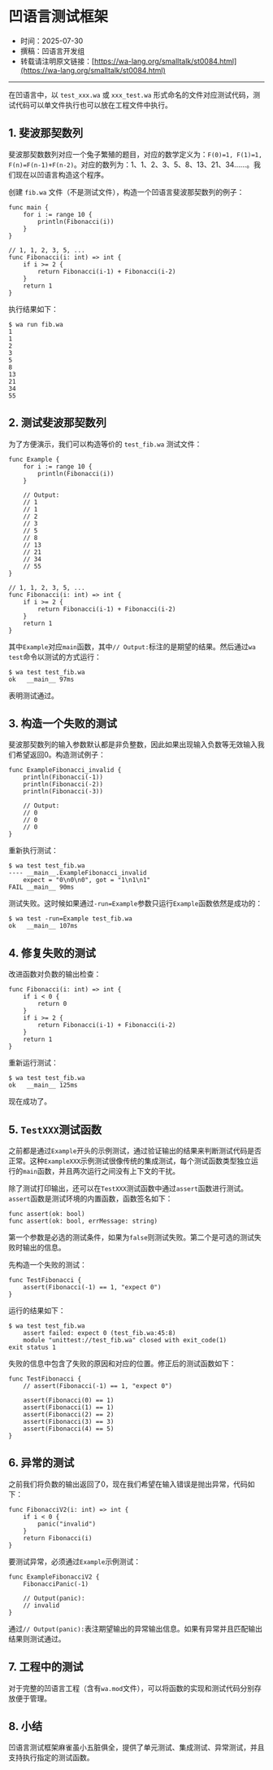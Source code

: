 # 凹语言测试框架

- 时间：2025-07-30
- 撰稿：凹语言开发组
- 转载请注明原文链接：[https://wa-lang.org/smalltalk/st0084.html](https://wa-lang.org/smalltalk/st0084.html)

---

在凹语言中，以 `test_xxx.wa` 或 `xxx_test.wa` 形式命名的文件对应测试代码，测试代码可以单文件执行也可以放在工程文件中执行。

## 1. 斐波那契数列

斐波那契数数列对应一个兔子繁殖的题目，对应的数学定义为：`F(0)=1, F(1)=1, F(n)=F(n-1)+F(n-2)`。对应的数列为：1、1、2、3、5、8、13、21、34……。我们现在以凹语言构造这个程序。

创建 `fib.wa` 文件（不是测试文件），构造一个凹语言斐波那契数列的例子：

```wa
func main {
	for i := range 10 {
		println(Fibonacci(i))
	}
}

// 1, 1, 2, 3, 5, ...
func Fibonacci(i: int) => int {
	if i >= 2 {
		return Fibonacci(i-1) + Fibonacci(i-2)
	}
	return 1
}
```

执行结果如下：

```
$ wa run fib.wa
1
1
2
3
5
8
13
21
34
55
```

## 2. 测试斐波那契数列

为了方便演示，我们可以构造等价的 `test_fib.wa` 测试文件：

```wa
func Example {
	for i := range 10 {
		println(Fibonacci(i))
	}

	// Output:
	// 1
	// 1
	// 2
	// 3
	// 5
	// 8
	// 13
	// 21
	// 34
	// 55
}

// 1, 1, 2, 3, 5, ...
func Fibonacci(i: int) => int {
	if i >= 2 {
		return Fibonacci(i-1) + Fibonacci(i-2)
	}
	return 1
}
```

其中`Example`对应`main`函数，其中`// Output:`标注的是期望的结果。然后通过`wa test`命令以测试的方式运行：

```
$ wa test test_fib.wa
ok   __main__ 97ms
```

表明测试通过。

## 3. 构造一个失败的测试

斐波那契数列的输入参数默认都是非负整数，因此如果出现输入负数等无效输入我们希望返回0。构造测试例子：

```wa
func ExampleFibonacci_invalid {
	println(Fibonacci(-1))
	println(Fibonacci(-2))
	println(Fibonacci(-3))

	// Output:
	// 0
	// 0
	// 0
}
```

重新执行测试：

```
$ wa test test_fib.wa
---- __main__.ExampleFibonacci_invalid
    expect = "0\n0\n0", got = "1\n1\n1"
FAIL __main__ 90ms
```

测试失败。这时候如果通过`-run=Example`参数只运行`Example`函数依然是成功的：

```
$ wa test -run=Example test_fib.wa
ok   __main__ 107ms
```

## 4. 修复失败的测试

改进函数对负数的输出检查：

```wa
func Fibonacci(i: int) => int {
	if i < 0 {
		return 0
	}
	if i >= 2 {
		return Fibonacci(i-1) + Fibonacci(i-2)
	}
	return 1
}
```

重新运行测试：

```
$ wa test test_fib.wa
ok   __main__ 125ms
```

现在成功了。

## 5. `TestXXX`测试函数

之前都是通过`Example`开头的示例测试，通过验证输出的结果来判断测试代码是否正常。这种`ExampleXXX`示例测试很像传统的集成测试，每个测试函数类型独立运行的`main`函数，并且两次运行之间没有上下文的干扰。

除了测试打印输出，还可以在`TestXXX`测试函数中通过`assert`函数进行测试。`assert`函数是测试环境的内置函数，函数签名如下：

```wa
func assert(ok: bool)
func assert(ok: bool, errMessage: string)
```

第一个参数是必选的测试条件，如果为`false`则测试失败。第二个是可选的测试失败时输出的信息。

先构造一个失败的测试：

```wa
func TestFibonacci {
	assert(Fibonacci(-1) == 1, "expect 0")
}
```

运行的结果如下：

```
$ wa test test_fib.wa
    assert failed: expect 0 (test_fib.wa:45:8)
    module "unittest://test_fib.wa" closed with exit_code(1)
exit status 1
```

失败的信息中包含了失败的原因和对应的位置。修正后的测试函数如下：

```wa
func TestFibonacci {
	// assert(Fibonacci(-1) == 1, "expect 0")

	assert(Fibonacci(0) == 1)
	assert(Fibonacci(1) == 1)
	assert(Fibonacci(2) == 2)
	assert(Fibonacci(3) == 3)
	assert(Fibonacci(4) == 5)
}
```

## 6. 异常的测试

之前我们将负数的输出返回了0，现在我们希望在输入错误是抛出异常，代码如下：

```wa
func FibonacciV2(i: int) => int {
	if i < 0 {
		panic("invalid")
	}
	return Fibonacci(i)
}
```

要测试异常，必须通过`Example`示例测试：

```wa
func ExampleFibonacciV2 {
	FibonacciPanic(-1)

	// Output(panic):
	// invalid
}
```

通过`// Output(panic):`表注期望输出的异常输出信息。如果有异常并且匹配输出结果则测试通过。

## 7. 工程中的测试

对于完整的凹语言工程（含有`wa.mod`文件），可以将函数的实现和测试代码分别存放便于管理。

## 8. 小结

凹语言测试框架麻雀虽小五脏俱全，提供了单元测试、集成测试、异常测试，并且支持执行指定的测试函数。

